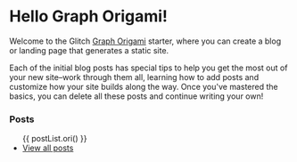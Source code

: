 # Hello Graph Origami!

Welcome to the Glitch [Graph Origami](https://graphorigami.org) starter, where you can create a blog or landing page that generates a static site.

Each of the initial blog posts has special tips to help you get the most out of your new site–work through them all, learning how to add posts and customize how your site builds along the way. Once you've mastered the basics, you can delete all these posts and continue writing your own!

### Posts

<ul>
  {{ postList.ori() }}
  <li><a href="/posts">View all posts</a></li>
</ul>
